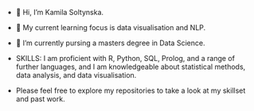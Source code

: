 - 👋 Hi, I’m Kamila Soltynska.
- 👀 My current learning focus is data visualisation and NLP.
- 🌱 I’m currently pursing a masters degree in Data Science.

- SKILLS:
    I am proficient with R, Python, SQL, Prolog, and a range of further languages, and I am knowledgeable about statistical methods, data analysis, and data visualisation.

- Please feel free to explore my repositories to take a look at my skillset and past work. 

<!---
kamila-soltynska/kamila-soltynska is a ✨ special ✨ repository because its `README.md` (this file) appears on your GitHub profile.
You can click the Preview link to take a look at your changes.
--->
